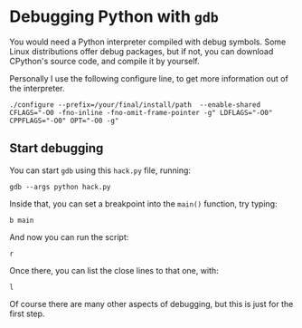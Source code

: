 # Debugging Python with `gdb`

You would need a Python interpreter compiled with debug symbols.
Some Linux distributions offer debug packages, but if not, you can
download CPython's source code, and compile it by yourself.

Personally I use the following configure line, to get more information
out of the interpreter.

`./configure --prefix=/your/final/install/path  --enable-shared CFLAGS="-O0 -fno-inline -fno-omit-frame-pointer -g" LDFLAGS="-O0" CPPFLAGS="-O0" OPT="-O0 -g"`

## Start debugging

You can start `gdb` using this `hack.py` file, running:

`gdb --args python hack.py`

Inside that, you can set a breakpoint into the `main()` function,
try typing:

`b main`

And now you can run the script:

`r`

Once there, you can list the close lines to that one, with:

`l`

Of course there are many other aspects of debugging, but this is
just for the first step.
